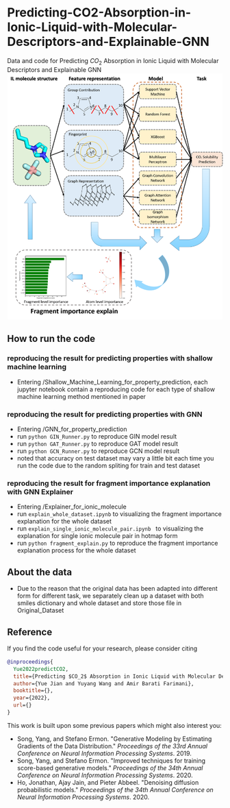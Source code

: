 # Predicting-CO2-Absorption-in-Ionic-Liquid-with-Molecular-Descriptors-and-Explainable-GNN
Data and code for Predicting $CO_2$ Absorption in Ionic Liquid with Molecular Descriptors and Explainable GNN
![paper pipeline](https://github.com/ftyuejian/Predicting-CO2-Absorption-in-Ionic-Liquid-with-Molecular-Descriptors-and-Explainable-GNN/blob/main/figure/overall.png)

## How to run the code
### reproducing the result for predicting properties with shallow machine learning
* Entering /Shallow_Machine_Learning_for_property_prediction, each jupyter notebook contain a reproducing code for each type of shallow machine learning method mentioned in paper
### reproducing the result for predicting properties with GNN
* Entering /GNN_for_property_prediction
* run `python GIN_Runner.py` to reproduce GIN model result
* run `python GAT_Runner.py` to reproduce GAT model result
* run `python GCN_Runner.py` to reproduce GCN model result
* noted that accuracy on test dataset may vary a little bit each time you run the code due to the random spliting for train and test dataset
### reproducing the result for fragment importance explanation with GNN Explainer
* Entering /Explainer_for_ionic_molecule
* run `explain_whole_dataset.ipynb` to visualizing the fragment importance explanation for the whole dataset 
* run `explain_single_ionic_molecule_pair.ipynb ` to visualizing the explanation for single ionic molecule pair in hotmap form
* run `python fragment_explain.py` to reproduce the fragment importance explanation process for the whole dataset

## About the data
* Due to the reason that the original data has been adapted into different form for different task, we separately clean up a dataset with both smiles dictionary and whole dataset and store those file in Original_Dataset


## Reference

If you find the code useful for your research, please consider citing
```bib
@inproceedings{
  Yue2022predictCO2,
  title={Predicting $CO_2$ Absorption in Ionic Liquid with Molecular Descriptors and Explainable Graph Neural Networks},
  author={Yue Jian and Yuyang Wang and Amir Barati Farimani},
  booktitle={},
  year={2022},
  url={}
}
```

This work is built upon some previous papers which might also interest you:

* Song, Yang, and Stefano Ermon. "Generative Modeling by Estimating Gradients of the Data Distribution." *Proceedings of the 33rd Annual Conference on Neural Information Processing Systems*. 2019.
* Song, Yang, and Stefano Ermon. "Improved techniques for training score-based generative models." *Proceedings of the 34th Annual Conference on Neural Information Processing Systems*. 2020.
* Ho, Jonathan, Ajay Jain, and Pieter Abbeel. "Denoising diffusion probabilistic models." *Proceedings of the 34th Annual Conference on Neural Information Processing Systems*. 2020.


